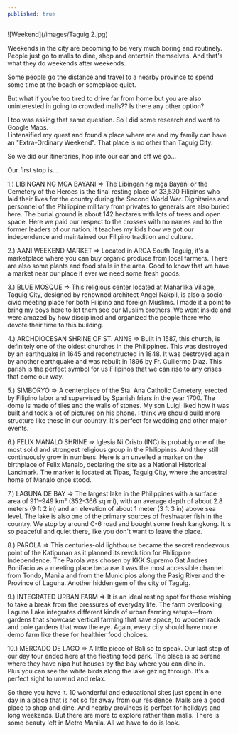 ```yaml
---
published: true
---
```

![Weekend](/images/Taguig 2.jpg)

Weekends in the city are becoming to be very much boring and routinely.   
People just go to malls to dine, shop and entertain themselves. And that's what they do weekends after weekends.

Some people go the distance and travel to a nearby province to spend some time at the beach or someplace quiet. 

But what if you're too tired to drive far from home but you are also uninterested in going to crowded malls?? Is there any other option?

I too was asking that same question. So I did some research and went to Google Maps.   
I intensified my quest and found a place where me and my family can have an "Extra-Ordinary Weekend". 
That place is no other than Taguig City.

So we did our itineraries, hop into our car and off we go...

Our first stop is...

1.) LIBINGAN NG MGA BAYANI
=> The Libingan ng mga Bayani or the Cemetery of the Heroes is the final resting place of 33,520 Filipinos who laid their lives for the country during the Second World War.  Dignitaries and personnel of the Philippine military from privates to generals are also buried here.
The burial ground is about 142 hectares with lots of trees and open space. 
Here we paid our respect to the crosses with no names and to the former leaders of our nation.
It teaches my kids how we got our independence and maintained our Filipino tradition and culture.

2.) AANI WEEKEND MARKET
=> Located in ARCA South Taguig, it's a marketplace where you can buy organic produce from local farmers. There are also some plants and food stalls in the area.
Good to know that we have a market near our place if ever we need some fresh goods.

3.) BLUE MOSQUE
=> This religious center located at Maharlika Village, Taguig City, designed by renowned architect Angel Nakpil, is also a socio-civic meeting place for both Filipino and foreign Muslims.
I made it a point to bring my boys here to let them see our Muslim brothers. We went inside and were amazed by how disciplined and organized the people there who devote their time to this building.  

4.) ARCHDIOCESAN SHRINE OF ST. ANNE
=> Built in 1587, this church, is definitely one of the oldest churches in the Philippines. This was destroyed by an earthquake in 1645 and reconstructed in 1848.  It was destroyed again by another earthquake and was rebuilt in 1896 by Fr. Guillermo Diaz. 
This parish is the perfect symbol for us Filipinos that we can rise to any crises that come our way. 

5.) SIMBORYO
=> A centerpiece of the Sta. Ana Catholic Cemetery, erected by Filipino labor and supervised by Spanish friars in the year 1700. The dome is made of tiles and the walls of stones.
My son Luigi liked how it was built and took a lot of pictures on his phone. 
I think we should build more structure like these in our country. It's perfect for wedding and other major events.

6.) FELIX MANALO SHRINE
=> Iglesia Ni Cristo (INC) is probably one of the most solid and strongest religious group in the Philippines. And they still continuously grow in numbers. 
Here is an unveiled a marker on the birthplace of Felix Manalo, declaring the site as a National Historical Landmark. The marker is located at Tipas, Taguig City, where the ancestral home of Manalo once stood.

7.) LAGUNA DE BAY
=> The largest lake in the Philippines with a surface area of 911–949 km² (352-366 sq mi), with an average depth of about 2.8 meters (9 ft 2 in) and an elevation of about 1 meter (3 ft 3 in) above sea level.
The lake is also one of the primary sources of freshwater fish in the country.
We stop by around C-6 road and bought some fresh kangkong. 
It is so peaceful and quiet there, like you don't want to leave the place.

8.) PAROLA
=> This centuries-old lighthouse became the secret rendezvous point of the Katipunan as it planned its revolution for Philippine Independence. The Parola was chosen by KKK Supremo Gat Andres Bonifacio as a meeting place because it was the most accessible channel from Tondo, Manila and from the Municipios along the Pasig River and the Province of Laguna.
Another hidden gem of the city of Taguig.

9.) INTEGRATED URBAN FARM
=> It is an ideal resting spot for those wishing to take a break from the pressures of everyday life. The farm overlooking Laguna Lake integrates different kinds of urban farming setups—from gardens that showcase vertical farming that save space, to wooden rack and pole gardens that wow the eye.
Again, every city should have more demo farm like these for healthier food choices.

10.)  MERCADO DE LAGO
=> A little piece of Bali so to speak. Our last stop of our day tour ended here at the floating food park. The place is so serene where they have nipa hut houses by the bay where you can dine in.  
Plus you can see the white birds along the lake gazing through. It's a perfect sight to unwind and relax. 

So there you have it. 10 wonderful and educational sites just spent in one day in a place that is not so far away from our residence. 
Malls are a good place to shop and dine. And nearby provinces is perfect for holidays and long weekends. 
But there are more to explore rather than malls. 
There is some beauty left in Metro Manila. All we have to do is look. 

